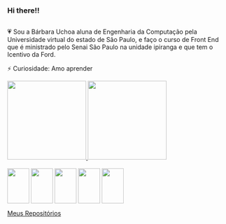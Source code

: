 
### Hi there!!
<div style= "display:incline_block">
<img align="center" scr="![urso](https://github.com/BarbaraUchoa/BarbaraUchoa/assets/141961756/6f284e91-7d73-42dc-b805-d5eb578b8a9c)">
</div>

:heartpulse: Sou a Bárbara Uchoa aluna de Engenharia da Computação pela Universidade virtual do estado de São Paulo, e faço o curso de Front End que é ministrado pelo Senai São Paulo na unidade ipiranga e que tem o Icentivo da Ford.

⚡ Curiosidade: Amo aprender

<div>
  <a href="https://github.com/BarbaraUchoa">
    <img height="180em" src="https://github-readme-stats.vercel.app/api?username=BarbaraUchoa&show_icons=true&theme=synthwave">
    <img height="180em" src="https://github-readme-stats.vercel.app/api/top-langs/?username=BarbaraUchoa&layout=compact&langs-count=168&theme=synthwave">
  </a>
</div>

<div style="display: inline_block"><br>
  <img align="center" height="80" width="50" src="https://cdn.jsdelivr.net/gh/devicons/devicon/icons/git/git-original.svg">
  <img align="center" height="80" width="50" src="https://cdn.jsdelivr.net/gh/devicons/devicon/icons/github/github-original.svg">
  <img align="center" height="80" width="50" src="https://cdn.jsdelivr.net/gh/devicons/devicon/icons/html5/html5-original.svg">
  <img align="center" height="80" width="50" src="https://cdn.jsdelivr.net/gh/devicons/devicon/icons/css3/css3-original.svg"> 
  <img align="center" height="80" width="50" src="https://cdn.jsdelivr.net/gh/devicons/devicon/icons/vscode/vscode-original.svg">


<a href="https://github.com/BarbaraUchoa?tab=repositories"> <img align="center" scr="https://github.com/BarbaraUchoa/BarbaraUchoa/assets/141961756/cb811d1c-37fe-439c-87f0-f5dca2dd5a45">Meus Repositórios

